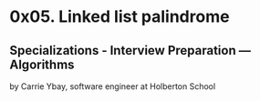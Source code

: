 # 0x05. Linked list palindrome

## Specializations - Interview Preparation ― Algorithms

by Carrie Ybay, software engineer at Holberton School
